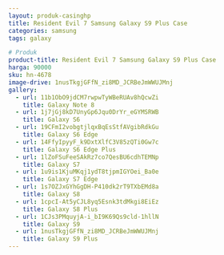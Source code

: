 ```yaml
---
layout: produk-casinghp
title: Resident Evil 7 Samsung Galaxy S9 Plus Case
categories: samsung
tags: galaxy

# Produk
product-title: Resident Evil 7 Samsung Galaxy S9 Plus Case
harga: 90000
sku: hn-4678
image-drive: 1nusTkgjGFfN_zi8MD_JCRBeJmWWUJMnj
gallery:
  - url: 11b1ObO9jdCM7rwpwTyWBeRUAv8hQcwZi
    title: Galaxy Note 8
  - url: 1j7jGj8kD7UnyGp6Jqu0DrYr_eGYMSRWB
    title: Galaxy S6
  - url: 19CFmI2vobgtjlqxBqEsStfAVgibRdkGu
    title: Galaxy S6 Edge
  - url: 14FfyIpyyF_k9DxtXlfC3V85zQTi0Gw7c
    title: Galaxy S6 Edge Plus
  - url: 1lZoFSuFeeSAkRz7co7QesBU6cdhTEMNp
    title: Galaxy S7
  - url: 1u9is1KjuMKqj1ydT8tjpmIGYOei_Ba0e
    title: Galaxy S7 Edge
  - url: 1s7OZJxGYhGgDH-P410dk2rT9TXbEMd8a
    title: Galaxy S8
  - url: 1cpcI-At5yCJL8yq5Esnk3tdMkgi8EiEz
    title: Galaxy S8 Plus
  - url: 1CJs3PMquyjA-i_bI9K69Qs9cld-1hllN
    title: Galaxy S9
  - url: 1nusTkgjGFfN_zi8MD_JCRBeJmWWUJMnj
    title: Galaxy S9 Plus
---
```

